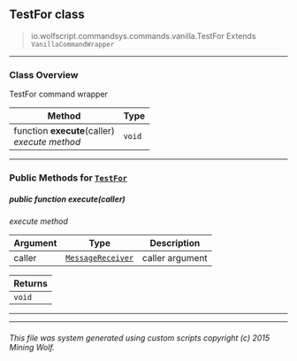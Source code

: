 ## TestFor __class__

>io.wolfscript.commandsys.commands.vanilla.TestFor
>Extends `VanillaCommandWrapper`

---

### Class Overview

TestFor command wrapper

Method | Type   
--- | :--- 
 function __execute__(caller) <br> _execute method_ | `void`



---


### Public Methods for [`TestFor`](TestFor.md)

##### <a id='execute'></a>public  function __execute__(caller)

_execute method_

Argument | Type | Description  
--- | --- | --- 
caller | [`MessageReceiver`](../../../chat/MessageReceiver.md) | caller argument

Returns | 
--- | 
`void` |


---
---


###### This file was system generated using custom scripts copyright (c) 2015 Mining Wolf.
	

